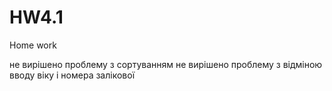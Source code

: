 # HW4.1
Home work

не вирішено проблему з сортуванням
не вирішено проблему з відміною вводу віку і номера залікової
